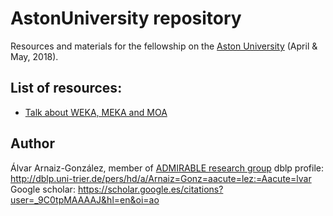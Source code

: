 # AstonUniversity repository
Resources and materials for the fellowship on the [Aston University](http://www.aston.ac.uk/) (April &amp; May, 2018).

## List of resources:

- [Talk about WEKA, MEKA and MOA](https://github.com/alvarag/AstonUniversity/blob/master/20180503_WEKA_MEKA_MOA_Talk.md)

## Author
Álvar Arnaiz-González, member of [ADMIRABLE research group](http://admirable-ubu.es/)
dblp profile: http://dblp.uni-trier.de/pers/hd/a/Arnaiz=Gonz=aacute=lez:=Aacute=lvar
Google scholar: https://scholar.google.es/citations?user=_9C0tpMAAAAJ&hl=en&oi=ao

